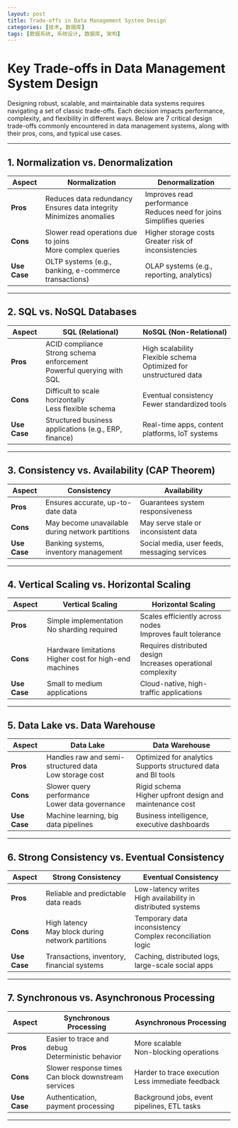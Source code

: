 ```yaml
---
layout: post
title: Trade-offs in Data Management System Design
categories: [技术, 数据库]
tags: [数据系统, 系统设计, 数据库, 架构]
---
```


# Key Trade-offs in Data Management System Design

Designing robust, scalable, and maintainable data systems requires navigating a set of classic trade-offs. Each decision impacts performance, complexity, and flexibility in different ways. Below are 7 critical design trade-offs commonly encountered in data management systems, along with their pros, cons, and typical use cases.

---

## 1. Normalization vs. Denormalization

| Aspect      | Normalization                                                                 | Denormalization                                                        |
|-------------|--------------------------------------------------------------------------------|------------------------------------------------------------------------|
| **Pros**    | Reduces data redundancy<br>Ensures data integrity<br>Minimizes anomalies       | Improves read performance<br>Reduces need for joins<br>Simplifies queries |
| **Cons**    | Slower read operations due to joins<br>More complex queries                    | Higher storage costs<br>Greater risk of inconsistencies                |
| **Use Case**| OLTP systems (e.g., banking, e-commerce transactions)                          | OLAP systems (e.g., reporting, analytics)                              |

---

## 2. SQL vs. NoSQL Databases

| Aspect      | SQL (Relational)                                                              | NoSQL (Non-Relational)                                                 |
|-------------|--------------------------------------------------------------------------------|------------------------------------------------------------------------|
| **Pros**    | ACID compliance<br>Strong schema enforcement<br>Powerful querying with SQL     | High scalability<br>Flexible schema<br>Optimized for unstructured data |
| **Cons**    | Difficult to scale horizontally<br>Less flexible schema                        | Eventual consistency<br>Fewer standardized tools                       |
| **Use Case**| Structured business applications (e.g., ERP, finance)                          | Real-time apps, content platforms, IoT systems                         |

---

## 3. Consistency vs. Availability (CAP Theorem)

| Aspect      | Consistency                                                                   | Availability                                                          |
|-------------|--------------------------------------------------------------------------------|------------------------------------------------------------------------|
| **Pros**    | Ensures accurate, up-to-date data                                              | Guarantees system responsiveness                                       |
| **Cons**    | May become unavailable during network partitions                               | May serve stale or inconsistent data                                  |
| **Use Case**| Banking systems, inventory management                                          | Social media, user feeds, messaging services                          |

---

## 4. Vertical Scaling vs. Horizontal Scaling

| Aspect      | Vertical Scaling                                                               | Horizontal Scaling                                                     |
|-------------|--------------------------------------------------------------------------------|------------------------------------------------------------------------|
| **Pros**    | Simple implementation<br>No sharding required                                  | Scales efficiently across nodes<br>Improves fault tolerance           |
| **Cons**    | Hardware limitations<br>Higher cost for high-end machines                      | Requires distributed design<br>Increases operational complexity        |
| **Use Case**| Small to medium applications                                                   | Cloud-native, high-traffic applications                               |

---

## 5. Data Lake vs. Data Warehouse

| Aspect      | Data Lake                                                                      | Data Warehouse                                                         |
|-------------|--------------------------------------------------------------------------------|------------------------------------------------------------------------|
| **Pros**    | Handles raw and semi-structured data<br>Low storage cost                        | Optimized for analytics<br>Supports structured data and BI tools      |
| **Cons**    | Slower query performance<br>Lower data governance                               | Rigid schema<br>Higher upfront design and maintenance cost             |
| **Use Case**| Machine learning, big data pipelines                                            | Business intelligence, executive dashboards                           |

---

## 6. Strong Consistency vs. Eventual Consistency

| Aspect      | Strong Consistency                                                             | Eventual Consistency                                                   |
|-------------|--------------------------------------------------------------------------------|------------------------------------------------------------------------|
| **Pros**    | Reliable and predictable data reads                                            | Low-latency writes<br>High availability in distributed systems         |
| **Cons**    | High latency<br>May block during network partitions                            | Temporary data inconsistency<br>Complex reconciliation logic           |
| **Use Case**| Transactions, inventory, financial systems                                     | Caching, distributed logs, large-scale social apps                    |

---

## 7. Synchronous vs. Asynchronous Processing

| Aspect      | Synchronous Processing                                                         | Asynchronous Processing                                                |
|-------------|--------------------------------------------------------------------------------|------------------------------------------------------------------------|
| **Pros**    | Easier to trace and debug<br>Deterministic behavior                            | More scalable<br>Non-blocking operations                               |
| **Cons**    | Slower response times<br>Can block downstream services                         | Harder to trace execution<br>Less immediate feedback                   |
| **Use Case**| Authentication, payment processing                                             | Background jobs, event pipelines, ETL tasks                           |

---

